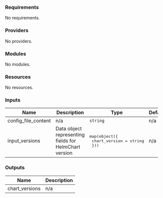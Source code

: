 <!-- BEGIN_TF_DOCS -->
### Requirements

No requirements.

### Providers

No providers.

### Modules

No modules.

### Resources

No resources.

### Inputs

| Name | Description | Type | Default | Required |
|------|-------------|------|---------|:--------:|
| config\_file\_content | n/a | `string` | n/a | yes |
| input\_versions | Data object representing fields for HelmChart version | <pre>map(object({<br>    chart_version = string<br>  }))</pre> | n/a | yes |

### Outputs

| Name | Description |
|------|-------------|
| chart\_versions | n/a |
<!-- END_TF_DOCS -->